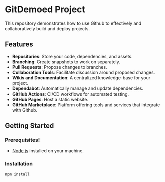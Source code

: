 # GitDemoed Project

This repository demonstrates how to use Github to effectively and collaboratively build and deploy projects.

## Features

- **Repositories**: Store your code, dependencies, and assets.
- **Branching**: Create snapshots to work on separately.
- **Pull Requests**: Propose changes to branches.
- **Collaboration Tools**: Facilitate discussion around proposed changes.
- **Wikis and Documentation**: A centralized knowledge-base for your project.
- **Dependabot**: Automatically manage and update dependencies.
- **GitHub Actions**: CI/CD workflows for automated testing.
- **GitHub Pages**: Host a static website.
- **GitHub Marketplace**: Platform offering tools and services that integrate with Github.


## Getting Started

### Prerequisites!

- [Node.js](https://nodejs.org/) installed on your machine.

### Installation

```bash
npm install
